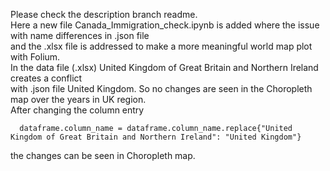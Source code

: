 Please check the description branch readme. <br>
Here a new file Canada_Immigration_check.ipynb is added where the issue with name differences in .json file <br>
and the .xlsx file is addressed to make a more meaningful world map plot with Folium. <br>
In the data file (.xlsx) United Kingdom of Great Britain and Northern Ireland creates a conflict <br>
with .json file United Kingdom. So no changes are seen in the Choropleth map over the years in UK region.<br> 
After changing the column entry <br> 
```
  dataframe.column_name = dataframe.column_name.replace{"United Kingdom of Great Britain and Northern Ireland": "United Kingdom"}
```
the changes can be seen in Choropleth map. 
